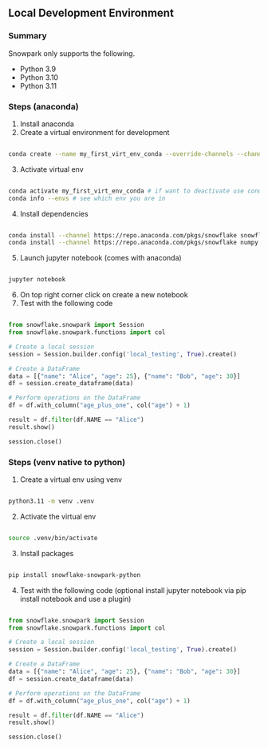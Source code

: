## Local Development Environment

### Summary

Snowpark only supports the following.
- Python 3.9
- Python 3.10
- Python 3.11

### Steps (anaconda)
1. Install anaconda
2. Create a virtual environment for development

```bash

conda create --name my_first_virt_env_conda --override-channels --channel https://repo.anaconda.com/pkgs/snowflake python=3.11
```
3. Activate virtual env

```bash

conda activate my_first_virt_env_conda # if want to deactivate use conda deactivate
conda info --envs # see which env you are in
```
4. Install dependencies

```bash

conda install --channel https://repo.anaconda.com/pkgs/snowflake snowflake-snowpark-python
conda install --channel https://repo.anaconda.com/pkgs/snowflake numpy pandas
```
5. Launch jupyter notebook (comes with anaconda)

```bash

jupyter notebook
```

6. On top right corner click on create a new notebook
7. Test with the following code

```python

from snowflake.snowpark import Session
from snowflake.snowpark.functions import col

# Create a local session
session = Session.builder.config('local_testing', True).create()

# Create a DataFrame
data = [{"name": "Alice", "age": 25}, {"name": "Bob", "age": 30}]
df = session.create_dataframe(data)

# Perform operations on the DataFrame
df = df.with_column("age_plus_one", col("age") + 1)

result = df.filter(df.NAME == "Alice")
result.show()

session.close()
```
### Steps (venv native to python)
1. Create a virtual env using venv

```bash

python3.11 -m venv .venv
```
2. Activate the virtual env

```bash

source .venv/bin/activate
```
3. Install packages

```bash

pip install snowflake-snowpark-python
```
4. Test with the following code (optional install jupyter notebook via pip install notebook and use a plugin)

```python

from snowflake.snowpark import Session
from snowflake.snowpark.functions import col

# Create a local session
session = Session.builder.config('local_testing', True).create()

# Create a DataFrame
data = [{"name": "Alice", "age": 25}, {"name": "Bob", "age": 30}]
df = session.create_dataframe(data)

# Perform operations on the DataFrame
df = df.with_column("age_plus_one", col("age") + 1)

result = df.filter(df.NAME == "Alice")
result.show()

session.close()
```
